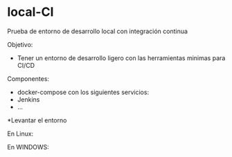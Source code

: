 # local-CI
Prueba de entorno de desarrollo local con integración continua

Objetivo:
- Tener un entorno de desarrollo ligero con las herramientas minimas para CI/CD

Componentes:
- docker-compose con los siguientes servicios:
 - Jenkins
 - ...
 
 *Levantar el entorno
 
 En Linux:
 
 En WINDOWS:
 
 
